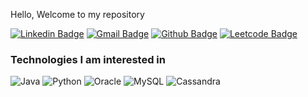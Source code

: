 Hello, Welcome to my repository

[![Linkedin Badge](https://img.shields.io/badge/-SibiSenthur-blue?style=flat-square&logo=Linkedin&logoColor=white&link=https://www.linkedin.com/in/sibisenthur/)](https://www.linkedin.com/in/sibisenthur/)
[![Gmail Badge](https://img.shields.io/badge/-msibisenthur@gmail.com-blue?style=flat-square&logo=Gmail&logoColor=white&link=mailto:msibisenthur@gmail.com)](mailto:msibisenthur@gmail.com)
[![Github Badge](https://img.shields.io/badge/-SibiSenthur-black?style=flat-square&logo=github&logoColor=white&link=https://github.com/SibiSenthur/)](https://github.com/SibiSenthur/)
[![Leetcode Badge](https://img.shields.io/badge/-SibiSenthur-F89F1B?style=flat-square&logo=leetcode&logoColor=white&link=https://leetcode.com/SibiSenthur/)](https://leetcode.com/SibiSenthur/)

<h3>Technologies I am interested in</h3>
<p>
  <img alt="Java" src="https://img.shields.io/badge/-Java-007396?style=flat-square&logo=java&logoColor=white" />
  <img alt="Python" src="https://img.shields.io/badge/-Python-3776AB?style=flat-square&logo=Python&logoColor=white" />
  <img alt="Oracle" src="https://img.shields.io/badge/-Oracle-#FF0000	?style=flat-square&logo=Oracle&logoColor=white" />
  <img alt="MySQL" src="https://img.shields.io/badge/-MySQL-4479A1?style=flat-square&logo=MySQL&logoColor=white" />
  <img alt="Cassandra" src="https://img.shields.io/badge/-Cassandra-1287B1?style=flat-square&logo=apache-Cassandra&logoColor=white" />

</p>

